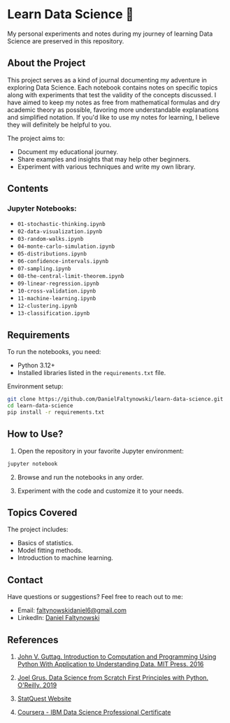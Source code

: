 # Learn Data Science 🚀  
My personal experiments and notes during my journey of learning Data Science are preserved in this repository.  

## About the Project  
This project serves as a kind of journal documenting my adventure in exploring Data Science. Each notebook contains notes on specific topics along with experiments that test the validity of the concepts discussed. I have aimed to keep my notes as free from mathematical formulas and dry academic theory as possible, favoring more understandable explanations and simplified notation. If you'd like to use my notes for learning, I believe they will definitely be helpful to you.  

The project aims to:  
- Document my educational journey.  
- Share examples and insights that may help other beginners.  
- Experiment with various techniques and write my own library.  

## Contents  
### Jupyter Notebooks:  
- ``01-stochastic-thinking.ipynb``
- ``02-data-visualization.ipynb``
- ``03-random-walks.ipynb``
- ``04-monte-carlo-simulation.ipynb``
- ``05-distributions.ipynb``
- ``06-confidence-intervals.ipynb``
- ``07-sampling.ipynb``
- ``08-the-central-limit-theorem.ipynb``
- ``09-linear-regression.ipynb``
- ``10-cross-validation.ipynb``
- ``11-machine-learning.ipynb``
- ``12-clustering.ipynb``
- ``13-classification.ipynb``

## Requirements  
To run the notebooks, you need:  
- Python 3.12+  
- Installed libraries listed in the `requirements.txt` file.  

Environment setup:  
```bash
git clone https://github.com/DanielFaltynowski/learn-data-science.git
cd learn-data-science  
pip install -r requirements.txt  
```

## How to Use?  
1. Open the repository in your favorite Jupyter environment:  
```bash
jupyter notebook
```

2. Browse and run the notebooks in any order.  

3. Experiment with the code and customize it to your needs.  

## Topics Covered  
The project includes:  
- Basics of statistics.  
- Model fitting methods.  
- Introduction to machine learning.  

## Contact  
Have questions or suggestions? Feel free to reach out to me:  
- Email: faltynowskidaniel6@gmail.com  
- LinkedIn: [Daniel Faltynowski](https://www.linkedin.com/in/daniel-faltynowski-2a058a26a)

## References

1. [John V. Guttag. Introduction to Computation and Programming Using Python With Application to Understanding Data. MIT Press. 2016](https://www.amazon.com/Introduction-Computation-Programming-Using-Python/dp/0262529629)

2. [Joel Grus. Data Science from Scratch First Principles with Python. O'Reilly. 2019](https://www.amazon.com/Data-Science-Scratch-Principles-Python/dp/149190142X)

3. [StatQuest Website](https://statquest.org)

4. [Coursera - IBM Data Science Professional Certificate](https://www.coursera.org/professional-certificates/ibm-data-science)